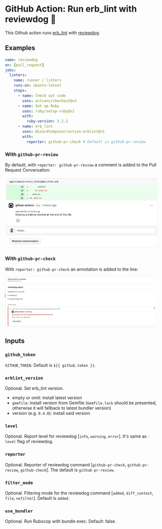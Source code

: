 # GitHub Action: Run erb_lint with reviewdog 🐶

This Github action runs [erb_lint](https://github.com/Shopify/erb-lint) with [reviewdog](https://github.com/reviewdog/reviewdog). 

## Examples

```yml
name: reviewdog
on: [pull_request]
jobs:
  linters:
    name: runner / linters
    runs-on: ubuntu-latest
    steps:
      - name: Check out code
        uses: actions/checkout@v3
      - name: Set up Ruby
        uses: ruby/setup-ruby@v1
        with:
          ruby-version: 3.2.2
      - name: erb_lint
        uses: WizardComputer/action-erblint@v1
        with:
          reporter: github-pr-check # Default is github-pr-review
```

### With `github-pr-review`

By default, with `reporter: github-pr-review` a comment is added to the Pull Request Conversation:

![Example comment made by the action, with github-pr-review](examples/pr_review.png)

### With `github-pr-check`

With `reporter: github-pr-check` an annotation is added to the line:

![Example comment made by the action, with github-pr-check](examples/pr_check.png)



## Inputs

### `github_token`

`GITHUB_TOKEN`. Default is `${{ github.token }}`.

### `erblint_version`

Optional. Set erb_lint version. 
* empty or omit: install latest version
* `gemfile`: install version from Gemfile (`Gemfile.lock` should be presented, otherwise it will fallback to latest bundler version)
* version (e.g. `0.4.0`): install said version

### `level`

Optional. Report level for reviewdog [`info`, `warning`, `error`].
It's same as `-level` flag of reviewdog.

### `reporter`

Optional. Reporter of reviewdog command [`github-pr-check`, `github-pr-review`, `github-check`].
The default is `github-pr-review`.

### `filter_mode`

Optional. Filtering mode for the reviewdog command [`added`, `diff_context`, `file`, `nofilter`].
Default is `added`.

### `use_bundler`

Optional. Run Rubocop with bundle exec. Default: false.








